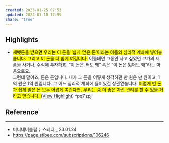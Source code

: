 ```yaml
---
created: 2023-01-25 07:53
updated: 2024-01-18 17:59
share: "true"
---
```


## Highlights
- <mark class="hltr-red">세뱃돈을 받으면 우리는 이 돈을 ‘쉽게 얻은 돈’이라는 이름의 심리적 계좌에 넣어놓습니다. 그리고 이 돈을 더 쉽게 여깁니다.</mark> 이를테면 그동안 사고 싶었던 고가의 제품을 사거나, 주식에 투자하죠. “이 돈은 써도 돼” 혹은 “이 돈은 잃어도 돼”라는 마음으로요.  
  그런데 말이죠. 돈은 돈입니다. 내가 그 돈을 어떻게 생각하던 만 원은 만 원이고, 1억 원은 1억 원입니다. 그 어느 심리적 계좌에 들어있건 상관없습니다. <mark class="hltr-red">어렵게 번 돈과 쉽게 얻은 돈 모두 어렵게 여긴다면, 우리는 좀 더 좋은 자산 관리를 할 수 있을 거라고 믿습니다. </mark>([View Highlight](https://read.readwise.io/read/01grjkxwkgwkd8qc3bd1jg61zb)) ^pq7zpj

## Reference
---
- 머니네버슬립 뉴스레터 _ 23.01.24
- https://page.stibee.com/subscriptions/106246